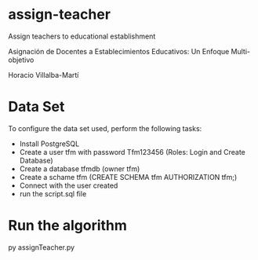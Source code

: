 # assign-teacher
Assign teachers to educational establishment

Asignación de Docentes a Establecimientos Educativos: Un Enfoque Multi-objetivo

Horacio Villalba-Martí

# Data Set
To configure the data set used, perform the following tasks:
  * Install PostgreSQL
  * Create a user tfm with password Tfm123456 (Roles: Login and Create Database)
  * Create a database tfmdb (owner tfm)
  * Create a schame tfm (CREATE SCHEMA tfm AUTHORIZATION tfm;)
  * Connect with the user created
  * run the script.sql file

# Run the algorithm
py assignTeacher.py
